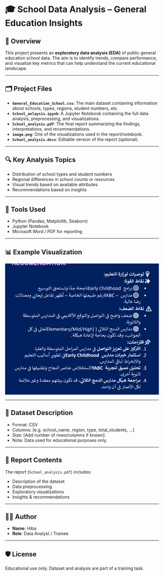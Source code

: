 # 🎓 School Data Analysis – General Education Insights

## 📌 Overview

This project presents an **exploratory data analysis (EDA)** of public general education school data. The aim is to identify trends, compare performance, and visualize key metrics that can help understand the current educational landscape.

---

## 🗂 Project Files

- **`General_Education_School.csv`**: The main dataset containing information about schools, types, regions, student numbers, etc.
- **`School_anlaysis.ipynb`**: A Jupyter Notebook containing the full data analysis, preprocessing, and visualizations.
- **`School_analysis.pdf`**: The final report summarizing the findings, interpretations, and recommendations.
- **`image.png`**: One of the visualizations used in the report/notebook.
- **`School_analysis.docx`**: Editable version of the report (optional).

---

## 🔍 Key Analysis Topics

- Distribution of school types and student numbers
- Regional differences in school counts or resources
- Visual trends based on available attributes
- Recommendations based on insights

---

## 🧰 Tools Used

- Python (Pandas, Matplotlib, Seaborn)
- Jupyter Notebook
- Microsoft Word / PDF for reporting

---

## 📊 Example Visualization

![image](image.png)

---

## 📎 Dataset Description

- Format: CSV
- Columns: [e.g. school_name, region, type, total_students, ...]
- Size: [Add number of rows/columns if known]
- Note: Data used for educational purposes only.

---

## 📑 Report Contents

The report (`School_analysis.pdf`) includes:

- Description of the dataset
- Data preprocessing
- Exploratory visualizations
- Insights & recommendations

---

## 👩‍💻 Author

- **Name**: Hiba  
- **Role**: Data Analyst / Trainee  


---

## 🛡 License

Educational use only. Dataset and analysis are part of a training task.

